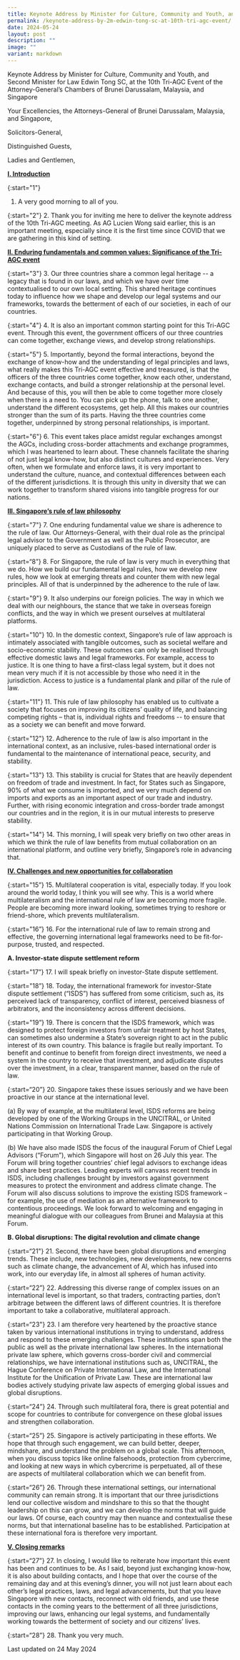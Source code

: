 ```yaml
---
title: Keynote Address by Minister for Culture, Community and Youth, and Second Minister for Law Edwin Tong SC, at the 10th Tri-AGC Event of the Attorney-General’s Chambers of Brunei Darussalam, Malaysia, and Singapore
permalink: /keynote-address-by-2m-edwin-tong-sc-at-10th-tri-agc-event/
date: 2024-05-24
layout: post
description: ""
image: ""
variant: markdown
---
```

Keynote Address by Minister for Culture, Community and Youth, and Second Minister for Law Edwin Tong SC, at the 10th Tri-AGC Event of the Attorney-General’s Chambers of Brunei Darussalam, Malaysia, and Singapore


Your Excellencies, the Attorneys-General of Brunei Darussalam, Malaysia, and Singapore,

Solicitors-General,

Distinguished Guests,

Ladies and Gentlemen,


<b><u>I. Introduction</u></b>

{:start="1"}
1. A very good morning to all of you.

{:start="2"}
2. Thank you for inviting me here to deliver the keynote address of the 10th Tri-AGC meeting. As AG Lucien Wong said earlier, this is an important meeting, especially since it is the first time since COVID that we are gathering in this kind of setting.

<b><u>II. Enduring fundamentals and common values: Significance of the Tri-AGC event</u></b>

{:start="3"}
3. Our three countries share a common legal heritage -- a legacy that is found in our laws, and which we have over time contextualised to our own local setting. This shared heritage continues today to influence how we shape and develop our legal systems and our frameworks, towards the betterment of each of our societies, in each of our countries.

{:start="4"}
4. It is also an important common starting point for this Tri-AGC event. Through this event, the government officers of our three countries can come together, exchange views, and develop strong relationships.

{:start="5"}
5. Importantly, beyond the formal interactions, beyond the exchange of know-how and the understanding of legal principles and laws, what really makes this Tri-AGC event effective and treasured, is that the officers of the three countries come together, know each other, understand, exchange contacts, and build a stronger relationship at the personal level. And because of this, you will then be able to come together more closely when there is a need to. You can pick up the phone, talk to one another, understand the different ecosystems, get help. All this makes our countries stronger than the sum of its parts. Having the three countries come together, underpinned by strong personal relationships, is important.

{:start="6"}
6. This event takes place amidst regular exchanges amongst the AGCs, including cross-border attachments and exchange programmes, which I was heartened to learn about. These channels facilitate the sharing of not just legal know-how, but also distinct cultures and experiences. Very often, when we formulate and enforce laws, it is very important to understand the culture, nuance, and contextual differences between each of the different jurisdictions. It is through this unity in diversity that we can work together to transform shared visions into tangible progress for our nations.

<b><u>III. Singapore’s rule of law philosophy</u></b>

{:start="7"}
7. One enduring fundamental value we share is adherence to the rule of law. Our Attorneys-General, with their dual role as the principal legal advisor to the Government as well as the Public Prosecutor, are uniquely placed to serve as Custodians of the rule of law.

{:start=“8”}
8. For Singapore, the rule of law is very much in everything that we do. How we build our fundamental legal rules, how we develop new rules, how we look at emerging threats and counter them with new legal principles. All of that is underpinned by the adherence to the rule of law.

{:start="9"}
9. It also underpins our foreign policies. The way in which we deal with our neighbours, the stance that we take in overseas foreign conflicts, and the way in which we present ourselves at multilateral platforms.
 
{:start="10"}
10. In the domestic context, Singapore’s rule of law approach is intimately associated with tangible outcomes, such as societal welfare and socio-economic stability. These outcomes can only be realised through effective domestic laws and legal frameworks. For example, access to justice. It is one thing to have a first-class legal system, but it does not mean very much if it is not accessible by those who need it in the jurisdiction. Access to justice is a fundamental plank and pillar of the rule of law.

{:start="11"}
11. This rule of law philosophy has enabled us to cultivate a society that focuses on improving its citizens’ quality of life, and balancing competing rights – that is, individual rights and freedoms -- to ensure that as a society we can benefit and move forward.

{:start="12"}
12. Adherence to the rule of law is also important in the international context, as an inclusive, rules-based international order is fundamental to the maintenance of international peace, security, and stability.

{:start="13"}
13. This stability is crucial for States that are heavily dependent on freedom of trade and investment. In fact, for States such as Singapore, 90% of what we consume is imported, and we very much depend on imports and exports as an important aspect of our trade and industry. Further, with rising economic integration and cross-border trade amongst our countries and in the region, it is in our mutual interests to preserve stability.

{:start="14"}
14. This morning, I will speak very briefly on two other areas in which we think the rule of law benefits from mutual collaboration on an international platform, and outline very briefly, Singapore’s role in advancing that.

<b><u>IV. Challenges and new opportunities for collaboration</u></b>

{:start="15”}
15. Multilateral cooperation is vital, especially today. If you look around the world today, I think you will see why. This is a world where multilateralism and the international rule of law are becoming more fragile. People are becoming more inward looking, sometimes trying to reshore or friend-shore, which prevents multilateralism.

{:start="16”}
16. For the international rule of law to remain strong and effective, the governing international legal frameworks need to be fit-for-purpose, trusted, and respected.

**A. Investor-state dispute settlement reform**

{:start="17”}
17. I will speak briefly on investor-State dispute settlement.

{:start="18”}
18. Today, the international framework for investor-State dispute settlement (“ISDS”) has suffered from some criticism, such as, its perceived lack of transparency, conflict of interest, perceived biasness of arbitrators, and the inconsistency across different decisions.

{:start="19”}
19. There is concern that the ISDS framework, which was designed to protect foreign investors from unfair treatment by host States, can sometimes also undermine a State’s sovereign right to act in the public interest of its own country. This balance is fragile but really important. To benefit and continue to benefit from foreign direct investments, we need a system in the country to receive that investment, and adjudicate disputes over the investment, in a clear, transparent manner, based on the rule of law.

{:start=“20”}
20. Singapore takes these issues seriously and we have been proactive in our stance at the international level.

(a) By way of example, at the multilateral level, ISDS reforms are being developed by one of the Working Groups in the UNCITRAL, or United Nations Commission on International Trade Law. Singapore is actively participating in that Working Group.

(b) We have also made ISDS the focus of the inaugural Forum of Chief Legal Advisors (“Forum”), which Singapore will host on 26 July this year. The Forum will bring together countries’ chief legal advisors to exchange ideas and share best practices. Leading experts will canvass recent trends in ISDS, including challenges brought by investors against government measures to protect the environment and address climate change. The Forum will also discuss solutions to improve the existing ISDS framework – for example, the use of mediation as an alternative framework to contentious proceedings. We look forward to welcoming and engaging in meaningful dialogue with our colleagues from Brunei and Malaysia at this Forum.

**B. Global disruptions: The digital revolution and climate change**

{:start=“21"}
21. Second, there have been global disruptions and emerging trends. These include, new technologies, new developments, new concerns such as climate change, the advancement of AI, which has infused into work, into our everyday life, in almost all spheres of human activity.

{:start=“22”}
22. Addressing this diverse range of complex issues on an international level is important, so that traders, contracting parties, don’t arbitrage between the different laws of different countries. It is therefore important to take a collaborative, multilateral approach.

{:start=“23"}
23. I am therefore very heartened by the proactive stance taken by various international institutions in trying to understand, address and respond to these emerging challenges. These institutions span both the public as well as the private international law spheres. In the international private law sphere, which governs cross-border civil and commercial relationships, we have international institutions such as, UNCITRAL, the Hague Conference on Private International Law, and the International Institute for the Unification of Private Law. These are international law bodies actively studying private law aspects of emerging global issues and global disruptions.

{:start=“24”}
24. Through such multilateral fora, there is great potential and scope for countries to contribute for convergence on these global issues and strengthen collaboration.

{:start=“25”}
25. Singapore is actively participating in these efforts. We hope that through such engagement, we can build better, deeper, mindshare, and understand the problem on a global scale. This afternoon, when you discuss topics like online falsehoods, protection from cybercrime, and looking at new ways in which cybercrime is perpetuated, all of these are aspects of multilateral collaboration which we can benefit from.

{:start=“26”}
26. Through these international settings, our international community can remain strong. It is important that our three jurisdictions lend our collective wisdom and mindshare to this so that the thought leadership on this can grow, and we can develop the norms that will guide our laws. Of course, each country may then nuance and contextualise these norms, but that international baseline has to be established. Participation at these international fora is therefore very important.

<b><u>V. Closing remarks</u></b>

{:start=“27”}
27. In closing, I would like to reiterate how important this event has been and continues to be. As I said, beyond just exchanging know-how, it is also about building contacts, and I hope that over the course of the remaining day and at this evening’s dinner, you will not just learn about each other’s legal practices, laws, and legal advancements, but that you leave Singapore with new contacts, reconnect with old friends, and use these contacts in the coming years to the betterment of all three jurisdictions, improving our laws, enhancing our legal systems, and fundamentally working towards the betterment of society and our citizens’ lives.

{:start=“28”}
28. Thank you very much.

<p class="right-side-updated">Last updated on 24 May 2024</p>
